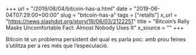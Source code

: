 +++
url = "/2019/06/04/bitcoin-has-a.html"
date = "2019-06-04T07:29:00+00:00"
slug = "bitcoin-has-a"
tags = ["retalls"]
x_url = "https://news.slashdot.org/story/19/06/03/2122251"
title = "Bitcoin’s Rally Masks Uncomfortable Fact: Almost Nobody Uses It"
x_source = ""
+++


Bitcoin té un problema persistent del qual es parla poc: amb prou feines s’utilitza per a res més que l’especulació.
